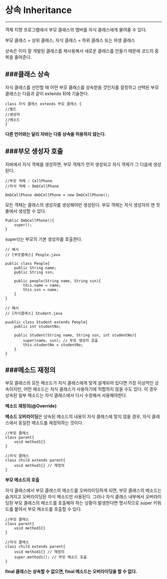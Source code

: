 # 상속 Inheritance
-------------------

객체 지향 프로그램에서 부모 클래스의 멤버를 자식 클래스에게 물려줄 수 있다.

부모 클래스 = 상위 클래스, 자식 클래스 = 하위 클래스 또는 파생 클래스

상속은 이미 잘 개발된 클래스를 재사용해서 새로운 클래스를 만들기 때문에 코드의 중복을 줄여준다.

###클래스 상속
---------------
자식 클래스를 선언할 때 어떤 부모 클래스를 상속받을 것인지를 결정하고 선택된 부모 클래스는 다음과 같이 extends 뒤에 기술한다.


```
class 자식 클래스 extends 부모 클래스 {
//필드
//생성자
//메소드
}
```

**다른 언어와는 달리 자바는 다중 상속을 허용하지 않는다.**

###부모 생성자 호출
-------------------------------

자바에서 자식 객체를 생성하면, 부모 객체가 먼저 생성되고 자식 객체가 그 다음에 생성된다.

```
//부모 객체 : CellPhone
//자식 객체 : DmbCellPhone

DmbCellPhone dmbCellPhone = new DmbCellPhone();

```

모든 객체는 클래스의 생성자를 생성해야만 생성된다. 
부모 객체는 자식 생성자의 맨 첫줄에서 생성할 수 있다.

```
Public DmbCellPhone(){
	super();
}
```

super()는 부모의 기본 생성자를 호출한다.


```
// 예시
// [부모클래스] People.java

public class People{
	public String name;
	public String ssn;
	
	public people(String name, String ssn){
		this.name = name;
		this.ssn = name;
	}
}
```


```
// 예시
// [자식클래스] Student.java

puublic class Student extends People{
	public int studentNo;
	
	public Student(String name, String ssn, int studentNo){
		super(name, ssn); // 부모 생성자 호출
		this.studentNo = studentNo;
	}
}
```
	

###메소드 재정의
--------------------
부모 클래스의 모든 메소드가 자식 클래스에게 맞게 설계되어 있다면 가장 이상적인 상속이지만, 어떤 메소드는 자식 클래스가 사용하기에 적합하지 않을 수도 있다. 이 경우 상속된 일부 메소드는 자식 클래스에서 다시 수정해서 사용해야한다.

**메소드 재정의(@Override)**

**메소드 오버라이딩**은 상속된 메소드의 내용이 자식 클래스에 맞지 않을 경우, 자식 클래스에서 동일한 메소드를 재정의하는 것이다.

```
//부모 클래스
class parent{
	void method1{}
}
```

```
//자식 클래스
class child extends parent{
	void method1{} // 재정의
}
```

**부모 메소드의 호출**

자식 클래스에서 부모 클래스의 메소드를 오버라이딩하게 되면, 부모 클래스의 메소드는 숨겨지고 오버라이딩된 자식 메소드만 사용된다. 그러나 자식 클래스 내부에서 오버라이딩된 부모 클래스의 메소드를 호출해야 하는 상황이 발생한다면 명시적으로 super 키워드를 붙여서 부모 메소드를 호출할 수 있다.

```
//부모 클래스
class parent{
	void method1{}
}
```

```
//자식 클래스
class child extends parent{
	void method1{} // 재정의
	super.method1(); // 부모 메소드 호출
}
```

**final 클래스는 상속할 수 없으면, final 메소드는 오버라이딩을 할 수 없다.**

